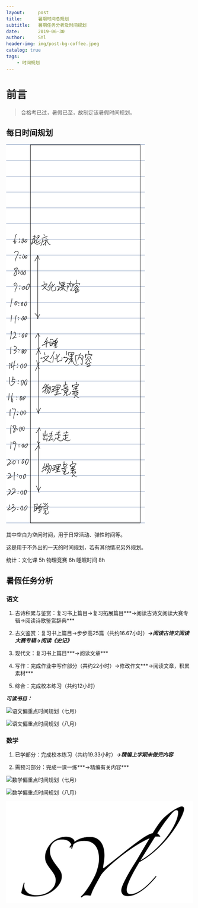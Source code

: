 ```yaml
---
layout:     post
title:      暑期时间总规划
subtitle:   暑期任务分析及时间规划
date:       2019-06-30
author:     SYl
header-img: img/post-bg-coffee.jpeg
catalog: true
tags:
    - 时间规划
--- 
```


# 前言

>合格考已过，暑假已至，故制定该暑假时间规划。

## 每日时间规划

![](/img/sv_daily.jpg)

其中空白为空闲时间，用于日常活动、弹性时间等。

这是用于不外出的一天的时间规划，若有其他情况另外规划。

统计：文化课 5h  物理竞赛 6h  睡眠时间 8h

## 暑假任务分析



### 语文

1. 古诗积累与鉴赏：复习书上篇目→复习拓展篇目***→阅读古诗文阅读大赛专辑→阅读诗歌鉴赏辞典***

2. 古文鉴赏：复习书上篇目→步步高25篇（共约16.67小时）***→阅读古诗文阅读大赛专辑→阅读《史记》***

3. 现代文：复习书上篇目***→阅读文章***

4. 写作：完成作业中写作部分（共约22小时）→修改作文***→阅读文章，积累素材***

5. 综合：完成校本练习（共约12小时）

***可读书目：***



![语文偏重点时间规划（七月）](/img/ch_jul)

![语文偏重点时间规划（八月）](/img/ch_aug)

### 数学

1. 已学部分：完成校本练习（共约19.33小时）***→精编上学期未做完内容***

2. 需预习部分：完成一课一练***→精编有关内容***

![数学偏重点时间规划（七月）](/img/math_jul)

![数学偏重点时间规划（八月）](/img/math_aug)

![](/img/signature.jpg)
